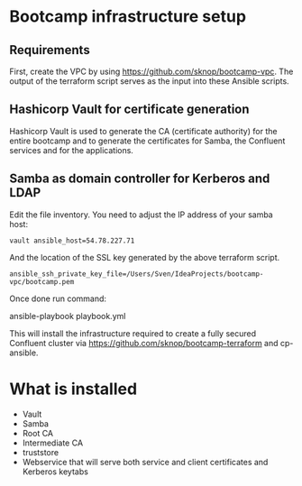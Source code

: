 # Bootcamp infrastructure setup
## Requirements

First, create the VPC by using https://github.com/sknop/bootcamp-vpc.
The output of the terraform script serves as the input into these Ansible scripts.

## Hashicorp Vault for certificate generation

Hashicorp Vault is used to generate the CA (certificate authority) for the entire bootcamp
and to generate the certificates for Samba, the Confluent services and for the applications.

## Samba as domain controller for Kerberos and LDAP

Edit the file inventory. You need to adjust the IP address of your samba host:

`vault ansible_host=54.78.227.71`

And the location of the SSL key generated by the above terraform script.

`ansible_ssh_private_key_file=/Users/Sven/IdeaProjects/bootcamp-vpc/bootcamp.pem`

Once done run command:

ansible-playbook playbook.yml

This will install the infrastructure required to create a fully secured Confluent cluster
via https://github.com/sknop/bootcamp-terraform and cp-ansible.

# What is installed

* Vault 
* Samba
* Root CA
* Intermediate CA
* truststore
* Webservice that will serve both service and client certificates and Kerberos keytabs

